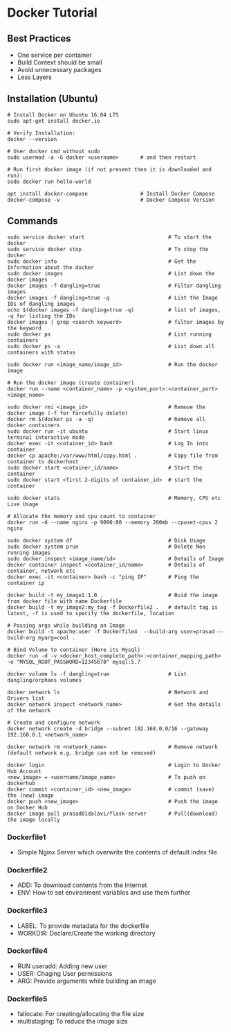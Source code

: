 # Docker Tutorial

## Best Practices
- One service per container
- Build Context should be small
- Avoid unnecessary packages
- Less Layers


## Installation (Ubuntu)
```
# Install Docker on Ubuntu 16.04 LTS
sudo apt-get install docker.io

# Verify Installation:
docker --version

# User docker cmd without sudo
sudo usermod -a -G docker <username>       # and then restart

# Run first docker image (if not present then it is downloaded and run):
sudo docker run hello-world

apt install docker-compose                 # Install Docker Compose
docker-compose -v                          # Docker Compose Version
```

## Commands

```
sudo service docker start                           # To start the docker
sudo service docker stop                            # To stop the docker
sudo docker info                                    # Get the Information about the docker
sudo docker images                                  # List down the docker images
docker images -f dangling=true                      # Filter dangling images
docker images -f dangling=true -q                   # List the Image IDs of dangling images
echo $(docker images -f dangling=true -q)           # list of images, -q for listing the IDs
docker images | grep <search keyword>               # filter images by the keyword
sudo docker ps                                      # List running containers
sudo docker ps -a                                   # List down all containers with status

sudo docker run <image_name/image_id>               # Run the docker image

# Run the docker image (create container)
docker run --name <container_name> -p <system_port>:<container_port> <image_name> 

sudo docker rmi <image_id>                          # Remove the docker image (-f for forcefully delete)
docker rm $(docker ps -a -q)                        # Remove all docker containers
sudo docker run -it ubuntu                          # Start linux terminal interactive mode
docker exec -it <cotainer_id> bash                  # Log In into container
docker cp apache:/var/www/html/copy.html .          # Copy file from container to dockerhost
sudo docker start <cotainer_id/name>                # Start the container
sudo docker start <first 2-digits of container_id>  # start the container

sudo docker stats                                   # Memory, CPU etc Live Usage

# Allocate the memory and cpu count to container
docker run -d --name nginx -p 9090:80 --memory 200mb --cpuset-cpus 2 nginx

sudo docker system df                               # Disk Usage 
sudo docker system prun                             # Delete Non running images
sudo docker inspect <image_name/id>                 # Details of Image
docker container inspect <container_id/name>        # Details of container, network etc
docker exec -it <container> bash -c "ping IP"       # Ping the container ip 

docker build -t my_image1:1.0 .                     # Buid the image from docker file with name Dockerfile
docker build -t my_image2:my_tag -f Dockerfile2 .   # default tag is latest, -f is used to specify the dockerfile, location

# Passing args while building an Image
docker build -t apache:user -f Dockerfile4  --build-arg user=prasad --build-arg myarg=cool .

# Bind Volume to container (Here its Mysql)
docker run -d -v <docker_host_complete_path>:<container_mapping_path> -e "MYSQL_ROOT_PASSWORD=12345678" mysql:5.7

docker volume ls -f dangling=true                   # List dangling/orphans volumes

docker network ls                                   # Network and Drivers list
docker network inspect <network_name>               # Get the details of the network

# Create and configure network
docker network create -d bridge --subnet 192.168.0.0/16 --gateway 192.168.0.1 <network_name>

docker network rm <network_name>                    # Remove network (default network e.g. bridge can not be removed)

docker login                                        # Login to Docker Hub Account
<new_image> = <username/image_name>                 # To push on dockerhub
docker commit <container_id> <new_image>            # commit (save) the (new) image
docker push <new_image>                             # Push the image on Docker Hub
docker image pull prasad01dalavi/flask-server       # Pull(download) the image locally

```
### Dockerfile1
- Simple Nginx Server which overwrite the contents of default index file

### Dockerfile2
- ADD: To download contents from the Internet
- ENV: How to set environment variables and use them further

### Dockerfile3
- LABEL: To provide metadata for the dockerfile
- WORKDIR: Declare/Create the working directory

### Dockerfile4
- RUN useradd: Adding new user
- USER: Chaging User permissions
- ARG: Provide arguments while building an image

### Dockerfile5
- fallocate: For creating/allocating the file size
- multistaging: To reduce the image size
